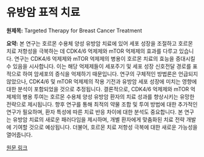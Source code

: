 # 유방암 표적 치료

**원제목:** Targeted Therapy for Breast Cancer Treatment

**요약:** 본 연구는 호르몬 수용체 양성 유방암 치료에 있어 세포 성장을 조절하고 호르몬 치료 저항성을 극복하는 데 CDK4/6 억제제와 mTOR 억제제의 효과를 다루고 있습니다.  연구는 CDK4/6 억제제와 mTOR 억제제의 병용이 호르몬 치료의 효능을 증대시킬 수 있음을 시사합니다.  이는 해당 억제제들이 세포주기 및 세포 성장 신호전달 경로를 표적으로 하여 암세포의 증식을 억제하기 때문입니다.  연구의 구체적인 방법론은 언급되지 않았으나,  CDK4/6 및 mTOR 억제제의 작용 기전과 유방암 세포 성장에 미치는 영향에 대한 분석이 포함되었을 것으로 추정됩니다.  결론적으로,  CDK4/6 억제제와 mTOR 억제제의 병용 투여는 호르몬 수용체 양성 유방암 환자의 치료 성과를 향상시키는 유망한 전략으로 제시됩니다.  향후 연구를 통해  최적의 약물 조합 및 투여 방법에 대한 추가적인 연구가 필요하며,  환자 특성에 따른 치료 반응 차이에 대한 분석도 중요합니다.  본 연구는 유방암 치료의 새로운 패러다임을 제시하며,  개별 환자에게 맞춤화된 치료 전략 개발에 기여할 것으로 예상됩니다.  더불어,  호르몬 치료 저항성 극복에 대한 새로운 가능성을 열어줍니다.

[원문 링크](https://www.researchgate.net/profile/Bishal-Saha-12/publication/390857437_Targeted_Therapy_for_Breast_Cancer_Treatment/links/680b6449bfbe974b23bb3d87/Targeted-Therapy-for-Breast-Cancer-Treatment.pdf)
